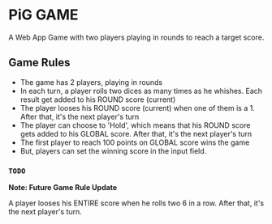 # PiG GAME

A Web App Game with two players playing in rounds to reach a target score. 

## Game Rules

- The game has 2 players, playing in rounds
- In each turn, a player rolls two dices as many times as he whishes. Each result get added to his ROUND score (current)
- The player looses his ROUND score (current) when one of them is a 1. After that, it's the next player's turn
- The player can choose to 'Hold', which means that his ROUND score gets added to his GLOBAL score. After that, it's the next player's turn
- The first player to reach 100 points on GLOBAL score wins the game
- But, players can set the winning score in the input field. 



### `TODO`
**Note: Future Game Rule Update**

A player looses his ENTIRE score when he rolls two 6 in a row. After that, it's the next player's turn.

